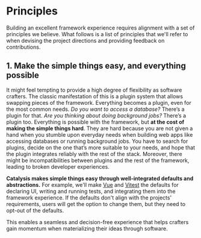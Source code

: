 # Principles

Building an excellent framework experience requires alignment with a set of principles we believe. What follows is a list of principles that we'll refer to when devising the project directions and providing feedback on contributions.

## 1. Make the simple things easy, and everything possible

It might feel tempting to provide a high degree of flexibility as software crafters. The classic manifestation of this is a plugin system that allows swapping pieces of the framework.
Everything becomes a plugin, even for the most common needs.
*Do you want to access a database?* There’s a plugin for that.
*Are you thinking about doing background jobs?* There’s a plugin too.
Everything is possible with the framework, but **at the cost of making the simple things hard**. They are hard because you are not given a hand when you stumble upon everyday needs when building web apps like accessing databases or running background jobs. You have to search for plugins, decide on the one that’s more suitable to your needs, and hope that the plugin integrates reliably with the rest of the stack. Moreover, there might be incompatibilities between plugins and the rest of the framework, leading to broken developer experiences.

**Catalysis makes simple things easy through well-integrated defaults and abstractions.**
For example,
we'll make [Vue](https://vuejs.org/) and [Vitest](https://vitest.dev/) the defaults for declaring UI, writing and running tests, and integrating them into the framework experience.
If the defaults don't align with the projects' requirements,
users will get the option to change them,
but they need to opt-out of the defaults.

This enables a seamless and decision-free experience that helps crafters gain momentum when materializing their ideas through software.

